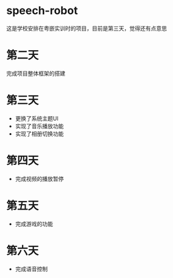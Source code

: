 # speech-robot

这是学校安排在粤嵌实训时的项目，目前是第三天，觉得还有点意思

# 第二天

完成项目整体框架的搭建

# 第三天

+ 更换了系统主题UI
+ 实现了音乐播放功能
+ 实现了相册切换功能

# 第四天

+ 完成视频的播放暂停

# 第五天

+ 完成游戏的功能

# 第六天

+ 完成语音控制
